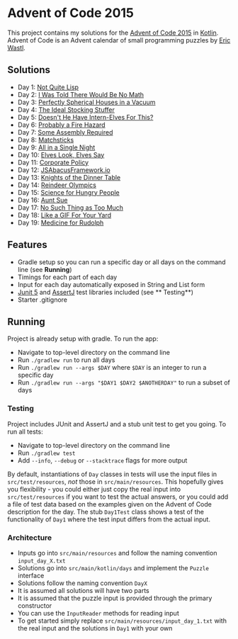 # Advent of Code 2015

This project contains my solutions for the [Advent of Code 2015](https://adventofcode.com/2015)
in [Kotlin](https://kotlinlang.org/). Advent of Code is an Advent calendar of small programming puzzles
by [Eric Wastl](http://was.tl/).

## Solutions

- Day 1: [Not Quite Lisp](https://adventofcode.com/2015/day/1)
- Day 2: [I Was Told There Would Be No Math](https://adventofcode.com/2015/day/2)
- Day 3: [Perfectly Spherical Houses in a Vacuum](https://adventofcode.com/2015/day/3)
- Day 4: [The Ideal Stocking Stuffer](https://adventofcode.com/2015/day/4)
- Day 5: [Doesn't He Have Intern-Elves For This?](https://adventofcode.com/2015/day/5)
- Day 6: [Probably a Fire Hazard](https://adventofcode.com/2015/day/6)
- Day 7: [Some Assembly Required](https://adventofcode.com/2015/day/7)
- Day 8: [Matchsticks](https://adventofcode.com/2015/day/8)
- Day 9: [All in a Single Night](https://adventofcode.com/2015/day/9)
- Day 10: [Elves Look, Elves Say](https://adventofcode.com/2015/day/10)
- Day 11: [Corporate Policy](https://adventofcode.com/2015/day/11)
- Day 12: [JSAbacusFramework.io](https://adventofcode.com/2015/day/12)
- Day 13: [Knights of the Dinner Table](https://adventofcode.com/2015/day/13)
- Day 14: [Reindeer Olympics](https://adventofcode.com/2015/day/14)
- Day 15: [Science for Hungry People](https://adventofcode.com/2015/day/15)
- Day 16: [Aunt Sue](https://adventofcode.com/2015/day/16)
- Day 17: [No Such Thing as Too Much](https://adventofcode.com/2015/day/17)
- Day 18: [Like a GIF For Your Yard](https://adventofcode.com/2015/day/18)
- Day 19: [Medicine for Rudolph](https://adventofcode.com/2015/day/19)

## Features

* Gradle setup so you can run a specific day or all days on the command line (see **Running**)
* Timings for each part of each day
* Input for each day automatically exposed in String and List form
* [Junit 5](https://junit.org/junit5/) and [AssertJ](https://assertj.github.io/doc/) test libraries included (see **
  Testing**)
* Starter .gitignore

## Running

Project is already setup with gradle. To run the app:

* Navigate to top-level directory on the command line
* Run `./gradlew run` to run all days
* Run `./gradlew run --args $DAY` where `$DAY` is an integer to run a specific day
* Run `./gradlew run --args "$DAY1 $DAY2 $ANOTHERDAY"` to run a subset of days

### Testing

Project includes JUnit and AssertJ and a stub unit test to get you going. To run all tests:

* Navigate to top-level directory on the command line
* Run `./gradlew test`
* Add `--info`, `--debug` or `--stacktrace` flags for more output

By default, instantiations of `Day` classes in tests will use the input files in `src/test/resources`, _not_ those
in `src/main/resources`. This hopefully gives you flexibility - you could either just copy the real input
into `src/test/resources` if you want to test the actual answers, or you could add a file of test data based on the
examples given on the Advent of Code description for the day. The stub `Day1Test` class shows a test of the
functionality of `Day1` where the test input differs from the actual input.

### Architecture

* Inputs go into `src/main/resources` and follow the naming convention `input_day_X.txt`
* Solutions go into `src/main/kotlin/days` and implement the `Puzzle` interface
* Solutions follow the naming convention `DayX`
* It is assumed all solutions will have two parts
* It is assumed that the puzzle input is provided through the primary constructor
* You can use the `InputReader` methods for reading input
* To get started simply replace `src/main/resources/input_day_1.txt` with the real input and the solutions in `Day1` with your own